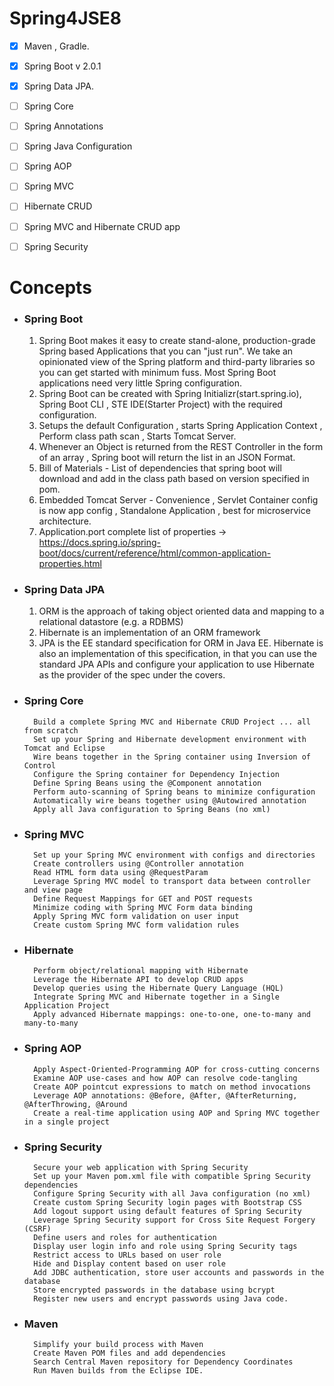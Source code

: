 # Spring4JSE8

- [x] Maven , Gradle.
- [x] Spring Boot v 2.0.1
- [x] Spring Data JPA.
- [ ] Spring Core
- [ ] Spring Annotations
- [ ] Spring Java Configuration
- [ ] Spring AOP
- [ ] Spring MVC
- [ ] Hibernate CRUD
- [ ] Spring MVC and Hibernate CRUD app
- [ ] Spring Security


# Concepts
- ### Spring Boot
    1) Spring Boot makes it easy to create stand-alone, production-grade Spring based Applications that you can "just run". We take an opinionated view of the Spring platform and third-party libraries so you can get started with minimum fuss. Most Spring Boot applications need very little Spring configuration.
    2) Spring Boot can be created with Spring Initializr(start.spring.io), Spring Boot CLI , STE IDE(Starter Project) with the required configuration.
	3) Setups the default Configuration , starts Spring Application Context , Perform class path scan , Starts Tomcat Server.
	4) Whenever an Object is returned from the REST Controller in the form of an array , Spring boot will return the list in an JSON Format.
	5) Bill of Materials - List of dependencies that spring boot will download and add in the class path based on version specified in pom.
	6) Embedded Tomcat Server - Convenience , Servlet Container config is now app config , Standalone Application , best for microservice architecture.
    7) Application.port complete list of properties -> https://docs.spring.io/spring-boot/docs/current/reference/html/common-application-properties.html 

- ### Spring Data JPA
	1) ORM is the approach of taking object oriented data and mapping to a relational datastore (e.g. a RDBMS)
    2) Hibernate is an implementation of an ORM framework
	3) JPA is the EE standard specification for ORM in Java EE. Hibernate is also an implementation of this specification, in that you can use the standard JPA APIs and configure your application to use Hibernate as the provider of the spec under the covers.
	
- ### Spring Core
       	Build a complete Spring MVC and Hibernate CRUD Project ... all from scratch
        Set up your Spring and Hibernate development environment with Tomcat and Eclipse
        Wire beans together in the Spring container using Inversion of Control
        Configure the Spring container for Dependency Injection
        Define Spring Beans using the @Component annotation
        Perform auto-scanning of Spring beans to minimize configuration
        Automatically wire beans together using @Autowired annotation
        Apply all Java configuration to Spring Beans (no xml)
- ### Spring MVC
        Set up your Spring MVC environment with configs and directories
        Create controllers using @Controller annotation
        Read HTML form data using @RequestParam
        Leverage Spring MVC model to transport data between controller and view page
        Define Request Mappings for GET and POST requests
        Minimize coding with Spring MVC Form data binding
        Apply Spring MVC form validation on user input
        Create custom Spring MVC form validation rules
- ### Hibernate
        Perform object/relational mapping with Hibernate
        Leverage the Hibernate API to develop CRUD apps
        Develop queries using the Hibernate Query Language (HQL)
        Integrate Spring MVC and Hibernate together in a Single Application Project
        Apply advanced Hibernate mappings: one-to-one, one-to-many and many-to-many
- ### Spring AOP
        Apply Aspect-Oriented-Programming AOP for cross-cutting concerns
        Examine AOP use-cases and how AOP can resolve code-tangling
        Create AOP pointcut expressions to match on method invocations
        Leverage AOP annotations: @Before, @After, @AfterReturning, @AfterThrowing, @Around
        Create a real-time application using AOP and Spring MVC together in a single project
- ### Spring Security
        Secure your web application with Spring Security
        Set up your Maven pom.xml file with compatible Spring Security dependencies
        Configure Spring Security with all Java configuration (no xml)
        Create custom Spring Security login pages with Bootstrap CSS
        Add logout support using default features of Spring Security
        Leverage Spring Security support for Cross Site Request Forgery (CSRF)
        Define users and roles for authentication
        Display user login info and role using Spring Security tags
        Restrict access to URLs based on user role
        Hide and Display content based on user role
        Add JDBC authentication, store user accounts and passwords in the database
        Store encrypted passwords in the database using bcrypt
        Register new users and encrypt passwords using Java code.
- ### Maven
        Simplify your build process with Maven
        Create Maven POM files and add dependencies
        Search Central Maven repository for Dependency Coordinates
        Run Maven builds from the Eclipse IDE.